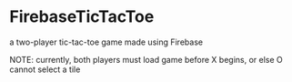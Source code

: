 # FirebaseTicTacToe

a two-player tic-tac-toe game made using Firebase

NOTE: currently, both players must load game before X begins, or else O cannot select a tile
